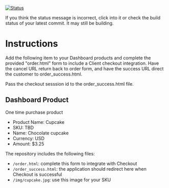 [![Status](https://img.shields.io/badge/status-BUILDING%20COMMIT:%2000a38a3681399c07b669f1c6ed8a0395338c7b18-yellow.svg)](https://github.com/crowdbotics-challenges/bakery_scaffold_e13rLDOOwbqdXDFW/commit/00a38a3681399c07b669f1c6ed8a0395338c7b18)



If you think the status message is incorrect, click into it or check the build status of your latest commit. It may still be building.

# Instructions 

Add the following item to your Dashboard products and complete the provided "order.html" form to include a Client checkout integration. Have the cancel URL return back to order form, and have the success URL direct the customer to order_success.html. 

Pass the checkout sesssion id to the order_success.html file.

## Dashboard Product
One time purchase product
* Product Name: Cupcake
* SKU: TBD
* Name: Chocolate cupcake
* Currency: USD
* Amount: $3.25

The repository includes the following files:
* `/order.html`: complete this form to integrate with Checkout
* `/order_success.html`: the application should redirect here when Checkout is successful
* `/img/cupcake.jpg`: use this image for your SKU
